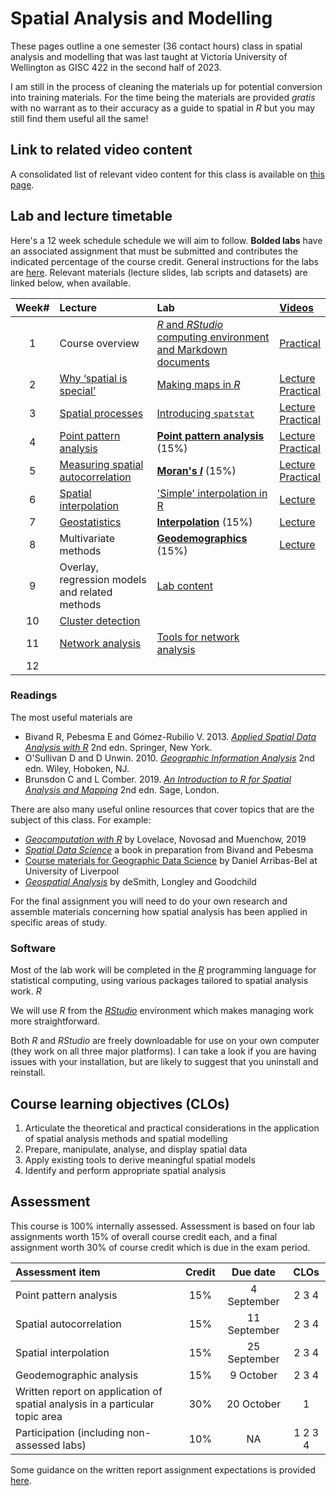 # Spatial Analysis and Modelling
These pages outline a one semester (36 contact hours) class in spatial analysis and modelling that was last taught at Victoria University of Wellington as GISC 422 in the second half of 2023.

I am still in the process of cleaning the materials up for potential conversion into training materials. For the time being the materials are provided _gratis_ with no warrant as to their accuracy as a guide to spatial in _R_ but you may still find them useful all the same!

## Link to related video content
A consolidated list of relevant video content for this class is available on [this page](video-links.md).

## Lab and lecture timetable
Here's a 12 week schedule schedule we will aim to follow. **Bolded labs** have an associated assignment that must be submitted and contributes the indicated percentage of the course credit. General instructions for the labs are [here](labs/README.md).  Relevant materials (lecture slides, lab scripts and datasets) are linked below, when available.

Week# | Lecture | Lab | [Videos](video-links.md)
:-: | :-- | :-- | :--
1 | Course overview | [*R* and *RStudio* computing environment and Markdown documents](labs/intro-to-R-and-friends/README.md) | [Practical](video-links.md#introducing-r-and-friends)
2 | [Why &lsquo;spatial is special&rsquo;](https://southosullivan.com/gisc422/spatial-is-special/) | [Making maps in *R*](labs/making-maps-in-r/README.md) | [Lecture](video-links.md#lecture-on-spatial-is-special)<br />[Practical](video-links.md#practical-materials-on-making-maps-in-r)
3 | [Spatial processes](https://southosullivan.com/gisc422/spatial-processes/) | [Introducing `spatstat`](labs/introducing-spatstat/README.md) | [Lecture](video-links.md#lecture-on-the-idea-of-a-spatial-process)<br />[Practical](video-links.md#practical-materials-on-spatial-processes)
4 | [Point pattern analysis](https://southosullivan.com/gisc422/point-pattern-analysis/) | [**Point pattern analysis**](labs/point-pattern-analysis/README.md) (15%) | [Lecture](video-links.md#lecture-on-point-pattern-analysis)<br />[Practical](video-links.md#overview-of-lab-on-point-pattern-analysis)
5 | [Measuring spatial autocorrelation](https://southosullivan.com/gisc422/spatial-autocorrelation/) | [**Moran's *I***](labs/spatial-autocorrelation/README.md) (15%) | [Lecture](video-links.md#lecture-on-spatial-autocorrelation)<br />[Practical](video-links.md#overview-of-lab-on-spatial-autocorrelation)
6 | [Spatial interpolation](https://southosullivan.com/gisc422/interpolation/) | ['Simple' interpolation in R](labs/interpolation/README.md) | [Lecture](video-links.md#lecture-on-simple-interpolation-methods)
7 | [Geostatistics](https://southosullivan.com/gisc422/geostatistics/) | [**Interpolation**](labs/interpolation/README.md) (15%) | [Lecture](video-links.md#lecture-on-geostatistical-methods)
8 | Multivariate methods | [**Geodemographics**](labs/multivariate-analysis/README.md) (15%) | [Lecture](video-links.md#week-9-multivariate-analysis)
9 | Overlay, regression models and related methods | [Lab content](labs/statistical-models/README.md) |
10 | [Cluster detection](https://southosullivan.com/gisc422/cluster-detection/) | |
11 | [Network analysis](https://southosullivan.com/gisc422/network-analysis/) | [Tools for network analysis](labs/network-analysis/README.md)
12 | | 

### Readings
The most useful materials are

+ Bivand R, Pebesma E and Gómez-Rubilio V. 2013. [*Applied Spatial Data Analysis with R*](https://link-springer-com.helicon.vuw.ac.nz/book/10.1007%2F978-1-4614-7618-4) 2nd edn. Springer, New York.
+ O'Sullivan D and D Unwin. 2010. [*Geographic Information Analysis*](http://www.wiley.com/WileyCDA/WileyTitle/productCd-0470288574.html) 2nd edn. Wiley, Hoboken, NJ.
+ Brunsdon C and L Comber. 2019. [*An Introduction to R for Spatial Analysis and Mapping*](https://au.sagepub.com/en-gb/oce/an-introduction-to-r-for-spatial-analysis-and-mapping/book258267 "Brunsdon and Comber Introduction to R book") 2nd edn. Sage, London.

There are also many useful online resources that cover topics that are the subject of this class. For example:

+ [*Geocomputation with R*](https://geocompr.robinlovelace.net/) by Lovelace, Novosad and Muenchow, 2019
+ [*Spatial Data Science*](https://r-spatial.org/book/) a book in preparation from Bivand and Pebesma
+ [Course materials for Geographic Data Science](http://darribas.org/gds15/) by Daniel Arribas-Bel at University of Liverpool
+ [*Geospatial Analysis*](https://www.spatialanalysisonline.com/HTML/index.html) by deSmith, Longley and Goodchild

For the final assignment you will need to do your own research and assemble materials concerning how spatial analysis has been applied in specific areas of study.

### Software
Most of the lab work will be completed in the [*R*](https://www.r-project.org/) programming language for statistical computing, using various packages tailored to spatial analysis work. *R*

We will use *R* from the [*RStudio*](https://posit.co/) environment which makes managing work more straightforward.

Both *R* and *RStudio* are freely downloadable for use on your own computer (they work on all three major platforms). I can take a look if you are having issues with your installation, but are likely to suggest that you uninstall and reinstall.

## Course learning objectives (CLOs)
1. Articulate the theoretical and practical considerations in the application of spatial analysis methods and spatial modelling
2. Prepare, manipulate, analyse, and display spatial data
3. Apply existing tools to derive meaningful spatial models
4. Identify and perform appropriate spatial analysis

## Assessment
This course is 100% internally assessed.  Assessment is based on four lab assignments worth 15% of overall course credit each, and a final assignment worth 30% of course credit which is due in the exam period.

Assessment item | Credit | Due date | CLOs
:- | :-: | :-: | :-:
Point pattern analysis | 15% | 4 September | 2 3 4
Spatial autocorrelation | 15% | 11 September | 2 3 4
Spatial interpolation | 15% | 25 September | 2 3 4
Geodemographic analysis | 15% | 9 October | 2 3 4
Written report on application of spatial analysis in a particular topic area | 30% | 20 October | 1
Participation (including non-assessed labs) | 10% | NA | 1 2 3 4

Some guidance on the written report assignment expectations is provided [here](report/README.md).
